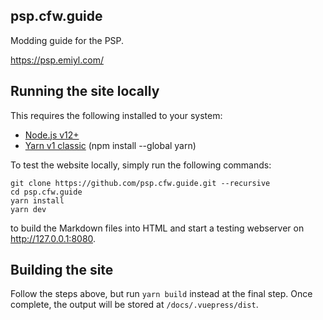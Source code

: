 ## psp.cfw.guide

Modding guide for the PSP.

https://psp.emiyl.com/

## Running the site locally

This requires the following installed to your system:
- [Node.js v12+](https://nodejs.org/)
- [Yarn v1 classic](https://classic.yarnpkg.com/en/) (npm install --global yarn)

To test the website locally, simply run the following commands:
```
git clone https://github.com/psp.cfw.guide.git --recursive
cd psp.cfw.guide
yarn install
yarn dev
```
to build the Markdown files into HTML and start a testing webserver on http://127.0.0.1:8080.

## Building the site

Follow the steps above, but run `yarn build` instead at the final step. Once complete, the output will be stored at `/docs/.vuepress/dist`.
